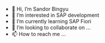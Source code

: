 - 👋 Hi, I’m Sandor Bingyu
- 👀 I’m interested in SAP development
- 🌱 I’m currently learning SAP Fiori
- 💞️ I’m looking to collaborate on ...
- 📫 How to reach me ...

<!---
bingyusandor/bingyusandor is a ✨ special ✨ repository because its `README.md` (this file) appears on your GitHub profile.
You can click the Preview link to take a look at your changes.
--->
